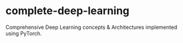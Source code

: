 # complete-deep-learning
Comprehensive Deep Learning concepts &amp; Architectures implemented using PyTorch.
